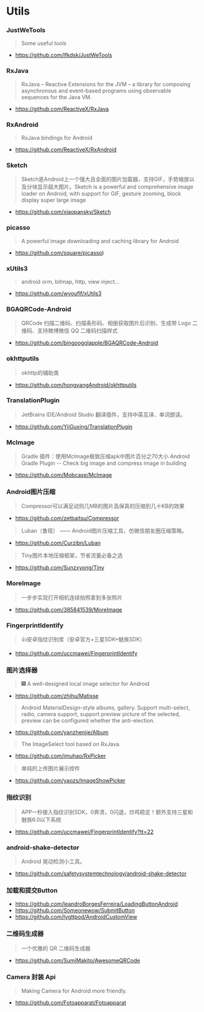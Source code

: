 
# Utils

### JustWeTools
> Some useful tools
* https://github.com/lfkdsk/JustWeTools

### RxJava
> RxJava – Reactive Extensions for the JVM – a library for composing asynchronous and event-based programs using observable sequences for the Java VM.
* https://github.com/ReactiveX/RxJava

### RxAndroid
> RxJava bindings for Android
* https://github.com/ReactiveX/RxAndroid

### Sketch
> Sketch是Android上一个强大且全面的图片加载器，支持GIF，手势缩放以及分块显示超大图片。Sketch is a powerful and comprehensive image loader on Android, with support for GIF, gesture zooming, block display super large image
* https://github.com/xiaopansky/Sketch

### picasso
> A powerful image downloading and caching library for Android
* https://github.com/square/picasso)

### xUtils3
> android orm, bitmap, http, view inject...
* https://github.com/wyouflf/xUtils3

### BGAQRCode-Android
> QRCode 扫描二维码、扫描条形码、相册获取图片后识别、生成带 Logo 二维码、支持微博微信 QQ 二维码扫描样式
* https://github.com/bingoogolapple/BGAQRCode-Android

### okhttputils
> okhttp的辅助类
* https://github.com/hongyangAndroid/okhttputils

### TranslationPlugin
> JetBrains IDE/Android Studio 翻译插件，支持中英互译、单词朗读。
* https://github.com/YiiGuxing/TranslationPlugin

### McImage
> Gradle 插件：使用McImage极致压缩apk中图片百分之70大小 Android Gradle Plugin -- Check big image and compress image in building
*  https://github.com/Mobcase/McImage

### Android图片压缩
> Compressor可以满足动则几MB的图片高保真的压缩到几十KB的效果
* https://github.com/zetbaitsu/Compressor
> Luban（鲁班） —— Android图片压缩工具，仿微信朋友圈压缩策略。
* https://github.com/Curzibn/Luban
> Tiny图片本地压缩框架，节省流量必备之选
* https://github.com/Sunzxyong/Tiny

### MoreImage
> 一步步实现打开相机连续拍照拿到多张照片
* https://github.com/385841539/MoreImage

### FingerprintIdentify
> :+1:安卓指纹识别库（安卓官方+三星SDK+魅族SDK）
* https://github.com/uccmawei/FingerprintIdentify

### 图片选择器
> :fireworks: A well-designed local image selector for Android
* https://github.com/zhihu/Matisse

> Android MaterialDesign-style albums, gallery. Support multi-select, radio, camera support, support preview picture of the selected, preview can be configured whether the anti-election.
* https://github.com/yanzhenjie/Album

> The ImageSelect tool based on RxJava.
* https://github.com/imuhao/RxPicker

> 单纯的上传图片展示控件
* https://github.com/yaozs/ImageShowPicker

### 指纹识别
> APP一秒接入指纹识别SDK，0奔溃，0闪退，炒鸡稳定！额外支持三星和魅族6.0以下系统
* https://github.com/uccmawei/FingerprintIdentify?tt=22

### android-shake-detector
> Android 晃动检测小工具。
* https://github.com/safetysystemtechnology/android-shake-detector

### 加载和提交Button
* https://github.com/leandroBorgesFerreira/LoadingButtonAndroid
* https://github.com/Someonewow/SubmitButton
* https://github.com/lygttpod/AndroidCustomView

### 二维码生成器
> 一个优雅的 QR 二维码生成器
* https://github.com/SumiMakito/AwesomeQRCode

### Camera 封装 Api
> Making Camera for Android more friendly.
* https://github.com/Fotoapparat/Fotoapparat

